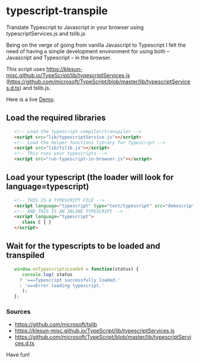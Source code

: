 # typescript-transpile
Translate Typescript to Javascript in your browser using typescriptServices.js and tslib.js

Being on the verge of going from vanilla Javascript to Typescript I felt the need of
having a simple development environment for using both – Javascript and Typescript –
in the browser.

This script uses https://klesun-misc.github.io/TypeScript/lib/typescriptServices.js (https://github.com/microsoft/TypeScript/blob/master/lib/typescriptServices.d.ts)
and tslib.js.

Here is a live [Demo](https://www.int2byte.de/public/typescript-transpile/ts-runner.html "Demo").

## Load the required libraries
```html
   <!-- Load the typescript compiler/transpiler -->
   <script src="lib/typescriptService.js"></script>
   <!-- Load the helper functions library for Typescript -->
   <script src="lib/tslib.js"></script>
   <!-- This runs your typescripts -->
   <script src="run-typescript-in-browser.js"></script>
```

## Load your typescript (the loader will look for language=typescript)
```html
   <!-- THIS IS A TYPESCRIPT FILE -->
   <script language="typescript" type="text/typescript" src="demoscript1.ts"></script>
   <!-- AND THIS IS AN INLINE TYPESCRIPT -->
   <script language="typescript">
      class C { }
   </script>
```

## Wait for the typescripts to be loaded and transpiled
```javascript
   window.onTypescriptsLoaded = function(status) {
      console.log( status
	 ? '===Typescript successfully loaded.'
	 : '===Error loading typescript.'
      );
   };

```


### Sources
* https://github.com/microsoft/tslib
* https://klesun-misc.github.io/TypeScript/lib/typescriptServices.js
* https://github.com/microsoft/TypeScript/blob/master/lib/typescriptServices.d.ts


Have fun!